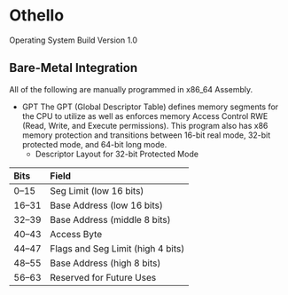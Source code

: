 # Othello

Operating System Build Version 1.0

## Bare-Metal Integration

All of the following are manually programmed in x86_64 Assembly.

- GPT
The GPT (Global Descriptor Table) defines memory segments for the CPU to utilize as well as enforces memory Access Control RWE (Read, Write, and Execute permissions). This program also has x86 memory protection and transitions between 16-bit real mode, 32-bit protected mode, and 64-bit long mode.
  - Descriptor Layout for 32-bit Protected Mode

| Bits   | Field                              |
|:-------|:-----------------------------------|
| 0–15   | Seg Limit (low 16 bits)            |
| 16–31  | Base Address (low 16 bits)         |
| 32–39  | Base Address (middle 8 bits)       |
| 40–43  | Access Byte                        |
| 44–47  | Flags and Seg Limit (high 4 bits)  |
| 48–55  | Base Address (high 8 bits)         |
| 56–63  | Reserved for Future Uses           |
